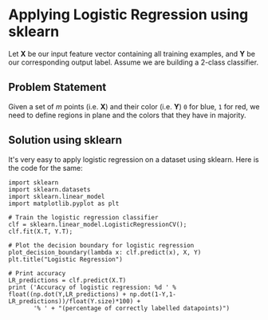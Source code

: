 # Applying Logistic Regression using sklearn

Let __X__ be our input feature vector containing all training examples, and __Y__ be our corresponding output label. Assume we are building a 2-class classifier.
## Problem Statement
Given a set of _m_ points (i.e. __X__) and their color (i.e. __Y__) `0` for blue, `1` for red, we need to define regions in plane and the colors that they have in majority.
## Solution using sklearn
It's very easy to apply logistic regression on a dataset using sklearn. Here is the code for the same:
```python3
import sklearn
import sklearn.datasets
import sklearn.linear_model
import matplotlib.pyplot as plt

# Train the logistic regression classifier
clf = sklearn.linear_model.LogisticRegressionCV();
clf.fit(X.T, Y.T);

# Plot the decision boundary for logistic regression
plot_decision_boundary(lambda x: clf.predict(x), X, Y)
plt.title("Logistic Regression")

# Print accuracy
LR_predictions = clf.predict(X.T)
print ('Accuracy of logistic regression: %d ' % float((np.dot(Y,LR_predictions) + np.dot(1-Y,1-LR_predictions))/float(Y.size)*100) +
       '% ' + "(percentage of correctly labelled datapoints)")
```
